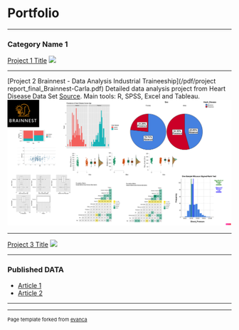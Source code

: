 # Portfolio

---

### Category Name 1 

[Project 1 Title](/sample_page)
<img src="images/dummy_thumbnail.jpg?raw=true"/>

---
[Project 2 Brainnest - Data Analysis Industrial Traineeship](/pdf/project report_final_Brainnest-Carla.pdf)
Detailed data analysis project from Heart Disease Data Set [Source](https://archive.ics.uci.edu/ml/datasets/heart+disease). 
Main tools: R, SPSS, Excel and Tableau.
<img src="images/logo-project-brainnest.png"/>

---
[Project 3 Title](http://example.com/)
<img src="images/dummy_thumbnail.jpg?raw=true"/>

---

### Published DATA

- [Article 1](https://doi.org/10.3390/plants11151924)
- [Article 2](https://doi.org/10.3389/fmicb.2022.1007935)


---




---
<p style="font-size:11px">Page template forked from <a href="https://github.com/evanca/quick-portfolio">evanca</a></p>
<!-- Remove above link if you don't want to attibute -->
